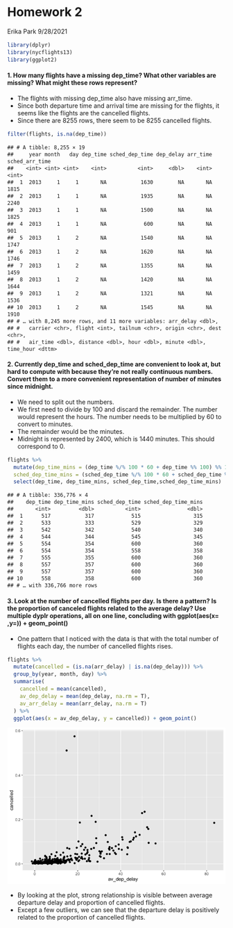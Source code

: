 Homework 2
================
Erika Park
9/28/2021

``` r
library(dplyr)
library(nycflights13)
library(ggplot2)
```

#### 1\. How many flights have a missing dep\_time? What other variables are missing? What might these rows represent?

  - The flights with missing dep\_time also have missing arr\_time.
  - Since both departure time and arrival time are missing for the
    flights, it seems like the flights are the cancelled flights.
  - Since there are 8255 rows, there seem to be 8255 cancelled flights.

<!-- end list -->

``` r
filter(flights, is.na(dep_time))
```

    ## # A tibble: 8,255 × 19
    ##     year month   day dep_time sched_dep_time dep_delay arr_time sched_arr_time
    ##    <int> <int> <int>    <int>          <int>     <dbl>    <int>          <int>
    ##  1  2013     1     1       NA           1630        NA       NA           1815
    ##  2  2013     1     1       NA           1935        NA       NA           2240
    ##  3  2013     1     1       NA           1500        NA       NA           1825
    ##  4  2013     1     1       NA            600        NA       NA            901
    ##  5  2013     1     2       NA           1540        NA       NA           1747
    ##  6  2013     1     2       NA           1620        NA       NA           1746
    ##  7  2013     1     2       NA           1355        NA       NA           1459
    ##  8  2013     1     2       NA           1420        NA       NA           1644
    ##  9  2013     1     2       NA           1321        NA       NA           1536
    ## 10  2013     1     2       NA           1545        NA       NA           1910
    ## # … with 8,245 more rows, and 11 more variables: arr_delay <dbl>,
    ## #   carrier <chr>, flight <int>, tailnum <chr>, origin <chr>, dest <chr>,
    ## #   air_time <dbl>, distance <dbl>, hour <dbl>, minute <dbl>, time_hour <dttm>

#### 2\. Currently dep\_time and sched\_dep\_time are convenient to look at, but hard to compute with because they’re not really continuous numbers. Convert them to a more convenient representation of number of minutes since midnight.

  - We need to split out the numbers.
  - We first need to divide by 100 and discard the remainder. The number
    would represent the hours. The number needs to be multiplied by 60
    to convert to minutes.
  - The remainder would be the minutes.
  - Midnight is represented by 2400, which is 1440 minutes. This should
    correspond to 0.

<!-- end list -->

``` r
flights %>%  
  mutate(dep_time_mins = (dep_time %/% 100 * 60 + dep_time %% 100) %% 1440,
  sched_dep_time_mins = (sched_dep_time %/% 100 * 60 + sched_dep_time %% 100) %% 1440) %>% 
  select(dep_time, dep_time_mins, sched_dep_time,sched_dep_time_mins)
```

    ## # A tibble: 336,776 × 4
    ##    dep_time dep_time_mins sched_dep_time sched_dep_time_mins
    ##       <int>         <dbl>          <int>               <dbl>
    ##  1      517           317            515                 315
    ##  2      533           333            529                 329
    ##  3      542           342            540                 340
    ##  4      544           344            545                 345
    ##  5      554           354            600                 360
    ##  6      554           354            558                 358
    ##  7      555           355            600                 360
    ##  8      557           357            600                 360
    ##  9      557           357            600                 360
    ## 10      558           358            600                 360
    ## # … with 336,766 more rows

#### 3\. Look at the number of cancelled flights per day. Is there a pattern? Is the proportion of canceled flights related to the average delay? Use multiple dyplr operations, all on one line, concluding with ggplot(aes(x= ,y=)) + geom\_point()

  - One pattern that I noticed with the data is that with the total
    number of flights each day, the number of cancelled flights rises.

<!-- end list -->

``` r
flights %>%
  mutate(cancelled = (is.na(arr_delay) | is.na(dep_delay))) %>%
  group_by(year, month, day) %>%
  summarise(
    cancelled = mean(cancelled),
    av_dep_delay = mean(dep_delay, na.rm = T),
    av_arr_delay = mean(arr_delay, na.rm = T)
  ) %>% 
  ggplot(aes(x = av_dep_delay, y = cancelled)) + geom_point()
```

![](hw2_ErikaPark_files/figure-gfm/unnamed-chunk-4-1.png)<!-- -->

  - By looking at the plot, strong relationship is visible between
    average departure delay and proportion of cancelled flights.
  - Except a few outliers, we can see that the departure delay is
    positively related to the proportion of cancelled flights.
